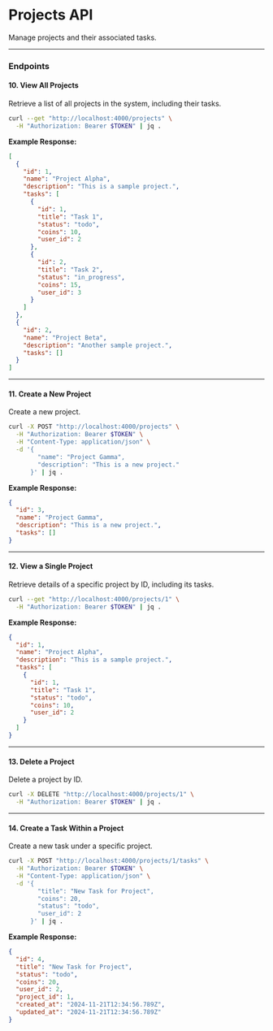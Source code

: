 # Projects API

Manage projects and their associated tasks.

---

### **Endpoints**

#### **10. View All Projects**
Retrieve a list of all projects in the system, including their tasks.

```bash
curl --get "http://localhost:4000/projects" \
  -H "Authorization: Bearer $TOKEN" | jq .
```

**Example Response:**

```json
[
  {
    "id": 1,
    "name": "Project Alpha",
    "description": "This is a sample project.",
    "tasks": [
      {
        "id": 1,
        "title": "Task 1",
        "status": "todo",
        "coins": 10,
        "user_id": 2
      },
      {
        "id": 2,
        "title": "Task 2",
        "status": "in_progress",
        "coins": 15,
        "user_id": 3
      }
    ]
  },
  {
    "id": 2,
    "name": "Project Beta",
    "description": "Another sample project.",
    "tasks": []
  }
]
```

---

#### **11. Create a New Project**
Create a new project.

```bash
curl -X POST "http://localhost:4000/projects" \
  -H "Authorization: Bearer $TOKEN" \
  -H "Content-Type: application/json" \
  -d '{
        "name": "Project Gamma",
        "description": "This is a new project."
      }' | jq .
```

**Example Response:**

```json
{
  "id": 3,
  "name": "Project Gamma",
  "description": "This is a new project.",
  "tasks": []
}
```

---

#### **12. View a Single Project**
Retrieve details of a specific project by ID, including its tasks.

```bash
curl --get "http://localhost:4000/projects/1" \
  -H "Authorization: Bearer $TOKEN" | jq .
```

**Example Response:**

```json
{
  "id": 1,
  "name": "Project Alpha",
  "description": "This is a sample project.",
  "tasks": [
    {
      "id": 1,
      "title": "Task 1",
      "status": "todo",
      "coins": 10,
      "user_id": 2
    }
  ]
}
```

---

#### **13. Delete a Project**
Delete a project by ID.

```bash
curl -X DELETE "http://localhost:4000/projects/1" \
  -H "Authorization: Bearer $TOKEN" | jq .
```

---

#### **14. Create a Task Within a Project**
Create a new task under a specific project.

```bash
curl -X POST "http://localhost:4000/projects/1/tasks" \
  -H "Authorization: Bearer $TOKEN" \
  -H "Content-Type: application/json" \
  -d '{
        "title": "New Task for Project",
        "coins": 20,
        "status": "todo",
        "user_id": 2
      }' | jq .
```

**Example Response:**

```json
{
  "id": 4,
  "title": "New Task for Project",
  "status": "todo",
  "coins": 20,
  "user_id": 2,
  "project_id": 1,
  "created_at": "2024-11-21T12:34:56.789Z",
  "updated_at": "2024-11-21T12:34:56.789Z"
}
```